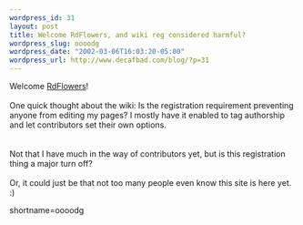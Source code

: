 ```yaml
--- 
wordpress_id: 31
layout: post
title: Welcome RdFlowers, and wiki reg considered harmful?
wordpress_slug: oooodg
wordpress_date: "2002-03-06T16:03:20-05:00"
wordpress_url: http://www.decafbad.com/blog/?p=31
---
```

Welcome <a href="http://www.decafbad.com/twiki/bin/view/Main/RdFlowers">RdFlowers</a>!
<br /><br />
One quick thought about the wiki: Is the registration requirement preventing anyone from editing my pages?  I mostly have it enabled to tag authorship and let contributors set their own options.  
<br /><br />
Not that I have much in the way of contributors yet, but is this registration thing a major turn off?
<br /><br />
Or, it could just be that not too many people even know this site is here yet. :)
<!--more-->
shortname=oooodg
